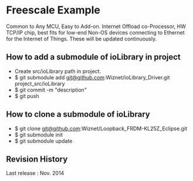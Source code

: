 # Freescale Example
Common to Any MCU, Easy to Add-on. Internet Offload co-Processor, HW TCP/IP chip, 
best fits for low-end Non-OS devices connecting to Ethernet for the Internet of Things. These will be updated continuously.

## How to add a submodule of ioLibrary in project
- Create src/ioLibrary path in project.
- $ git submodule add git@github.com:Wiznet/ioLibrary_Driver.git project_src/ioLibrary
- $ git commit -m "description"
- $ git push

## How to clone a submodule of ioLibrary
- $ git clone git@github.com:Wiznet/Loopback_FRDM-KL25Z_Eclipse.git
- $ git submodule init
- $ git submodule update

## Revision History
Last release : Nov. 2014
